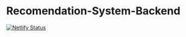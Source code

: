 # Recomendation-System-Backend

[![Netlify Status](https://api.netlify.com/api/v1/badges/af17e135-2663-43d0-aa23-bbd7305af0cd/deploy-status)](https://app.netlify.com/sites/eloquent-cendol-1d5391/deploys?branch=main)
